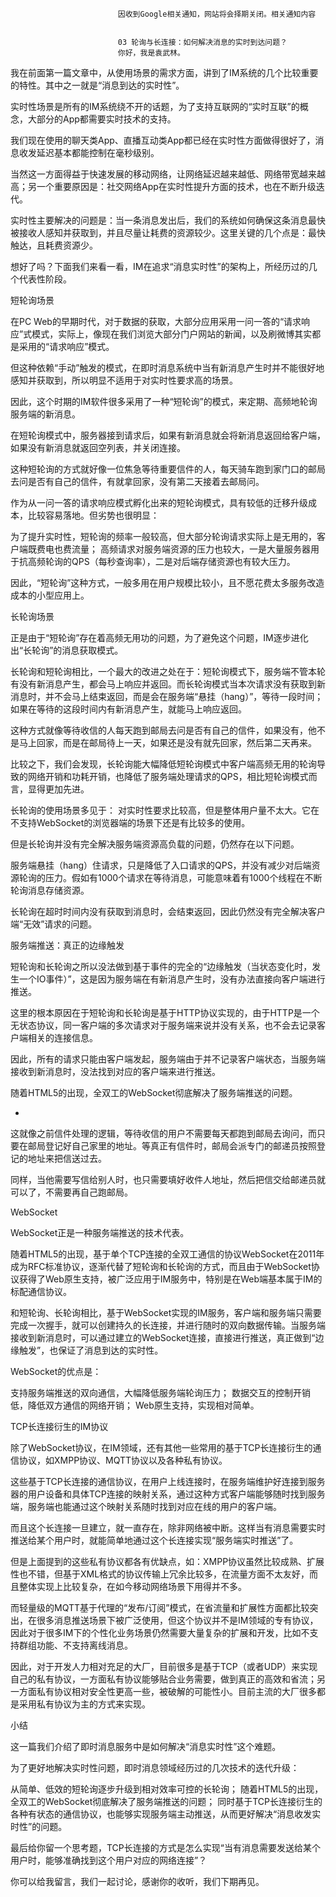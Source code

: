 
                            
                            因收到Google相关通知，网站将会择期关闭。相关通知内容
                            
                            
                            03 轮询与长连接：如何解决消息的实时到达问题？
                            你好，我是袁武林。

我在前面第一篇文章中，从使用场景的需求方面，讲到了IM系统的几个比较重要的特性。其中之一就是“消息到达的实时性”。

实时性场景是所有的IM系统绕不开的话题，为了支持互联网的“实时互联”的概念，大部分的App都需要实时技术的支持。

我们现在使用的聊天类App、直播互动类App都已经在实时性方面做得很好了，消息收发延迟基本都能控制在毫秒级别。

当然这一方面得益于快速发展的移动网络，让网络延迟越来越低、网络带宽越来越高；另一个重要原因是：社交网络App在实时性提升方面的技术，也在不断升级迭代。

实时性主要解决的问题是：当一条消息发出后，我们的系统如何确保这条消息最快被接收人感知并获取到，并且尽量让耗费的资源较少。这里关键的几个点是：最快触达，且耗费资源少。

想好了吗？下面我们来看一看，IM在追求“消息实时性”的架构上，所经历过的几个代表性阶段。

短轮询场景

在PC Web的早期时代，对于数据的获取，大部分应用采用一问一答的“请求响应”式模式，实际上，像现在我们浏览大部分门户网站的新闻，以及刷微博其实都是采用的“请求响应”模式。

但这种依赖“手动”触发的模式，在即时消息系统中当有新消息产生时并不能很好地感知并获取到，所以明显不适用于对实时性要求高的场景。

因此，这个时期的IM软件很多采用了一种“短轮询”的模式，来定期、高频地轮询服务端的新消息。

在短轮询模式中，服务器接到请求后，如果有新消息就会将新消息返回给客户端，如果没有新消息就返回空列表，并关闭连接。

这种短轮询的方式就好像一位焦急等待重要信件的人，每天骑车跑到家门口的邮局去问是否有自己的信件，有就拿回家，没有第二天接着去邮局问。



作为从一问一答的请求响应模式孵化出来的短轮询模式，具有较低的迁移升级成本，比较容易落地。但劣势也很明显：


为了提升实时性，短轮询的频率一般较高，但大部分轮询请求实际上是无用的，客户端既费电也费流量；
高频请求对服务端资源的压力也较大，一是大量服务器用于抗高频轮询的QPS（每秒查询率），二是对后端存储资源也有较大压力。


因此，“短轮询”这种方式，一般多用在用户规模比较小，且不愿花费太多服务改造成本的小型应用上。

长轮询场景

正是由于“短轮询”存在着高频无用功的问题，为了避免这个问题，IM逐步进化出“长轮询”的消息获取模式。

长轮询和短轮询相比，一个最大的改进之处在于：短轮询模式下，服务端不管本轮有没有新消息产生，都会马上响应并返回。而长轮询模式当本次请求没有获取到新消息时，并不会马上结束返回，而是会在服务端“悬挂（hang）”，等待一段时间；如果在等待的这段时间内有新消息产生，就能马上响应返回。

这种方式就像等待收信的人每天跑到邮局去问是否有自己的信件，如果没有，他不是马上回家，而是在邮局待上一天，如果还是没有就先回家，然后第二天再来。



比较之下，我们会发现，长轮询能大幅降低短轮询模式中客户端高频无用的轮询导致的网络开销和功耗开销，也降低了服务端处理请求的QPS，相比短轮询模式而言，显得更加先进。

长轮询的使用场景多见于： 对实时性要求比较高，但是整体用户量不太大。它在不支持WebSocket的浏览器端的场景下还是有比较多的使用。

但是长轮询并没有完全解决服务端资源高负载的问题，仍然存在以下问题。


服务端悬挂（hang）住请求，只是降低了入口请求的QPS，并没有减少对后端资源轮询的压力。假如有1000个请求在等待消息，可能意味着有1000个线程在不断轮询消息存储资源。

长轮询在超时时间内没有获取到消息时，会结束返回，因此仍然没有完全解决客户端“无效”请求的问题。


服务端推送：真正的边缘触发

短轮询和长轮询之所以没法做到基于事件的完全的“边缘触发（当状态变化时，发生一个IO事件）”，这是因为服务端在有新消息产生时，没有办法直接向客户端进行推送。

这里的根本原因在于短轮询和长轮询是基于HTTP协议实现的，由于HTTP是一个无状态协议，同一客户端的多次请求对于服务端来说并没有关系，也不会去记录客户端相关的连接信息。

因此，所有的请求只能由客户端发起，服务端由于并不记录客户端状态，当服务端接收到新消息时，没法找到对应的客户端来进行推送。

随着HTML5的出现，全双工的WebSocket彻底解决了服务端推送的问题。

-
这就像之前信件处理的逻辑，等待收信的用户不需要每天都跑到邮局去询问，而只要在邮局登记好自己家里的地址。等真正有信件时，邮局会派专门的邮递员按照登记的地址来把信送过去。

同样，当他需要写信给别人时，也只需要填好收件人地址，然后把信交给邮递员就可以了，不需要再自己跑邮局。

WebSocket

WebSocket正是一种服务端推送的技术代表。

随着HTML5的出现，基于单个TCP连接的全双工通信的协议WebSocket在2011年成为RFC标准协议，逐渐代替了短轮询和长轮询的方式，而且由于WebSocket协议获得了Web原生支持，被广泛应用于IM服务中，特别是在Web端基本属于IM的标配通信协议。

和短轮询、长轮询相比，基于WebSocket实现的IM服务，客户端和服务端只需要完成一次握手，就可以创建持久的长连接，并进行随时的双向数据传输。当服务端接收到新消息时，可以通过建立的WebSocket连接，直接进行推送，真正做到“边缘触发”，也保证了消息到达的实时性。

WebSocket的优点是：


支持服务端推送的双向通信，大幅降低服务端轮询压力；
数据交互的控制开销低，降低双方通信的网络开销；
Web原生支持，实现相对简单。


TCP长连接衍生的IM协议

除了WebSocket协议，在IM领域，还有其他一些常用的基于TCP长连接衍生的通信协议，如XMPP协议、MQTT协议以及各种私有协议。

这些基于TCP长连接的通信协议，在用户上线连接时，在服务端维护好连接到服务器的用户设备和具体TCP连接的映射关系，通过这种方式客户端能够随时找到服务端，服务端也能通过这个映射关系随时找到对应在线的用户的客户端。

而且这个长连接一旦建立，就一直存在，除非网络被中断。这样当有消息需要实时推送给某个用户时，就能简单地通过这个长连接实现“服务端实时推送”了。

但是上面提到的这些私有协议都各有优缺点，如：XMPP协议虽然比较成熟、扩展性也不错，但基于XML格式的协议传输上冗余比较多，在流量方面不太友好，而且整体实现上比较复杂，在如今移动网络场景下用得并不多。

而轻量级的MQTT基于代理的“发布/订阅”模式，在省流量和扩展性方面都比较突出，在很多消息推送场景下被广泛使用，但这个协议并不是IM领域的专有协议，因此对于很多IM下的个性化业务场景仍然需要大量复杂的扩展和开发，比如不支持群组功能、不支持离线消息。

因此，对于开发人力相对充足的大厂，目前很多是基于TCP（或者UDP）来实现自己的私有协议，一方面私有协议能够贴合业务需要，做到真正的高效和省流；另一方面私有协议相对安全性更高一些，被破解的可能性小。目前主流的大厂很多都是采用私有协议为主的方式来实现。

小结

这一篇我们介绍了即时消息服务中是如何解决“消息实时性”这个难题。

为了更好地解决实时性问题，即时消息领域经历过的几次技术的迭代升级：


从简单、低效的短轮询逐步升级到相对效率可控的长轮询；
随着HTML5的出现，全双工的WebSocket彻底解决了服务端推送的问题；
同时基于TCP长连接衍生的各种有状态的通信协议，也能够实现服务端主动推送，从而更好解决“消息收发实时性”的问题。


最后给你留一个思考题，TCP长连接的方式是怎么实现“当有消息需要发送给某个用户时，能够准确找到这个用户对应的网络连接”？

你可以给我留言，我们一起讨论，感谢你的收听，我们下期再见。

                        
                        
                            